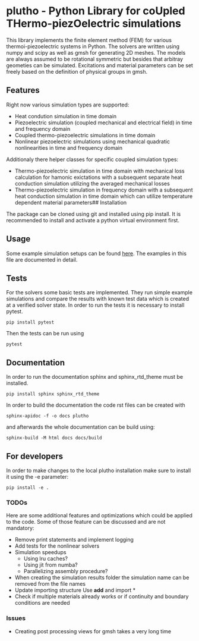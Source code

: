 # plutho - Python Library for coUpled THermo-piezOelectric simulations

This library implements the finite element method (FEM) for various
thermoi-piezoelectric systems in Python.
The solvers are written using numpy and scipy as well as gmsh for generating
2D meshes.
The models are always assumed to be rotational symmetric but besides that
arbitray geometies can be simulated.
Excitations and material parameters can be set freely based on the definition
of physical groups in gmsh.

## Features

Right now various simulation types are supported:
- Heat condution simulation in time domain
- Piezoelectric simulation (coupled mechanical and electrical field) in
  time and frequency domain
- Coupled thermo-piezoelectric simulations in time domain
- Nonlinear piezoelectric simulations using mechanical quadratic nonlinearities
  in time and frequency domain

Additionaly there helper classes for specific coupled simulation types:
- Thermo-piezoelectric simulation in time domain with mechanical loss
  calculation for hamonic exictations with a subsequent separate heat
  conduction simulation utilizing the averaged mechanical losses
- Thermo-piezoelectric simulation in frequency domain with a subsequent
  heat conduction simulation in time domain which can utilize temperature
  dependent material parameters## Installation

The package can be cloned using git and installed using pip install. It is
recommended to install and activate a python virtual environment first.

## Usage

Some example simulation setups can be found [here](scripts/basic_example.py).
The examples in this file are documented in detail.

## Tests

For the solvers some basic tests are implemented. They run simple example
simulations and compare the results with known test data which is created
at a verified solver state.
In order to run the tests it is necessary to install pytest.
```console
pip install pytest
```
Then the tests can be run using
```console
pytest
```

## Documentation

In order to run the documentation sphinx and sphinx_rtd_theme must be
installed.
```console
pip install sphinx sphinx_rtd_theme
```
In order to build the documentation the code rst files can be created with
```console
sphinx-apidoc -f -o docs plutho
```
and afterwards the whole documentation can be build using:
```console
sphinx-build -M html docs docs/build
```

## For developers

In order to make changes to the local plutho installation make sure to
install it using the -e parameter:
```console
pip install -e .
```

### TODOs

Here are some additional features and optimizations which could be applied to
the code. Some of those feature can be discussed and are not mandatory:
- Remove print statements and implement logging
- Add tests for the nonlinear solvers
- Simulation speedups
  - Using lru caches?
  - Using jit from numba?
  - Parallelizing assembly procedure?
- When creating the simulation results folder the simulation name can be
  removed from the file names
- Update importing structure Use __add__ and import *
- Check if multiple materials already works or if continuity and boundary
  conditions are needed

### Issues

- Creating post processing views for gmsh takes a very long time
